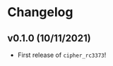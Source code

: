# Changelog

<!--next-version-placeholder-->

## v0.1.0 (10/11/2021)

- First release of `cipher_rc3373`!